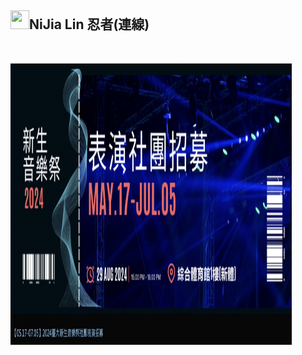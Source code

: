 <div class="markdown-heading"><h2 class="heading-element">
<a target="_blank" rel="noopener noreferrer nofollow" href="https://camo.githubusercontent.com/1b214274f00c874cba2759ebce68ee785634cde4a2ac15536a8078e6309b0760/68747470733a2f2f7370726f66696c652e6c696e652d7363646e2e6e65742f3068477754414c473838474668354f41334c3231466d4a776c6f477a4a615355464b416c5a554e3055774654784d5731686255566c5462457734456a314557417748556c39514f526736543274314b32382d5a32376b62483449526d3941446c304e58465a587541"><img src="https://camo.githubusercontent.com/1b214274f00c874cba2759ebce68ee785634cde4a2ac15536a8078e6309b0760/68747470733a2f2f7370726f66696c652e6c696e652d7363646e2e6e65742f3068477754414c473838474668354f41334c3231466d4a776c6f477a4a615355464b416c5a554e3055774654784d5731686255566c5462457734456a314557417748556c39514f526736543274314b32382d5a32376b62483449526d3941446c304e58465a587541" width="30" height="30" data-canonical-src="https://sprofile.line-scdn.net/0hGwTALG88GFh5OA3L21FmJwloGzJaSUFKAlZUN0UwFTxMW1hbUVlTbEw4Ej1EWAwHUl9QORg6T2t1K28-Z27kbH4IRm9ADl0NXFZXuA" style="max-width: 100%;"></a>NiJia Lin 忍者(連線)</h2><a id="user-content-nijia-lin-忍者連線" class="anchor" aria-label="Permalink: NiJia Lin 忍者(連線)" href="#nijia-lin-忍者連線"><span aria-hidden="true" class="octicon octicon-link"></span></a></div><br><p><a target="_blank" rel="noopener noreferrer" href="https://github.com/louis70109/ideas-tree/blob/master/images/522141738286972977.png"><img src="https://github.com/louis70109/ideas-tree/raw/master/images/522141738286972977.png" width="450" height="450" style="max-width: 100%;"></a></p>
